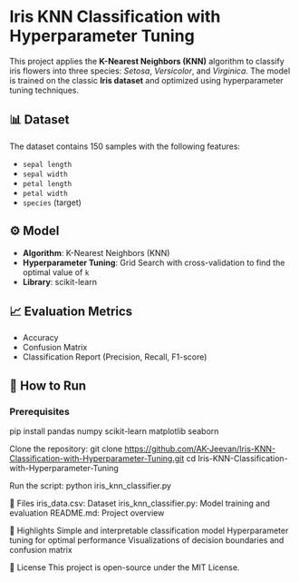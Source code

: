 # Iris KNN Classification with Hyperparameter Tuning

This project applies the **K-Nearest Neighbors (KNN)** algorithm to classify iris flowers into three species: *Setosa*, *Versicolor*, and *Virginica*. The model is trained on the classic **Iris dataset** and optimized using hyperparameter tuning techniques.

## 📊 Dataset
The dataset contains 150 samples with the following features:
- `sepal length`
- `sepal width`
- `petal length`
- `petal width`
- `species` (target)

## ⚙️ Model
- **Algorithm**: K-Nearest Neighbors (KNN)
- **Hyperparameter Tuning**: Grid Search with cross-validation to find the optimal value of `k`
- **Library**: scikit-learn

## 📈 Evaluation Metrics
- Accuracy
- Confusion Matrix
- Classification Report (Precision, Recall, F1-score)

## 🚀 How to Run

### Prerequisites
pip install pandas numpy scikit-learn matplotlib seaborn

Clone the repository:
git clone https://github.com/AK-Jeevan/Iris-KNN-Classification-with-Hyperparameter-Tuning.git
cd Iris-KNN-Classification-with-Hyperparameter-Tuning

Run the script:
python iris_knn_classifier.py

📂 Files
iris_data.csv: Dataset
iris_knn_classifier.py: Model training and evaluation
README.md: Project overview

📌 Highlights
Simple and interpretable classification model
Hyperparameter tuning for optimal performance
Visualizations of decision boundaries and confusion matrix

📜 License
This project is open-source under the MIT License.
